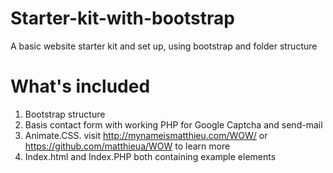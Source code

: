 # Starter-kit-with-bootstrap
A basic website starter kit and set up, using bootstrap and folder structure

# What's included
1. Bootstrap structure
2. Basis contact form with working PHP for Google Captcha and send-mail
3. Animate.CSS. visit http://mynameismatthieu.com/WOW/ or https://github.com/matthieua/WOW to learn more
4. Index.html and Index.PHP both containing example elements
